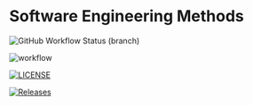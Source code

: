 # Software Engineering Methods
![GitHub Workflow Status (branch)](https://img.shields.io/github/actions/workflow/status/Sommie999/sem/main.yml)<branch>

![workflow](https://github.com/Sommie999/sem/actions/workflows/main.yml/badge.svg)

[![LICENSE](https://img.shields.io/github/license/Sommie999/sem.svg?style=flat-square)](https://github.com/Sommie999/sem/blob/master/LICENSE)

[![Releases](https://img.shields.io/github/release/Sommie999/sem/all.svg?style=flat-square)](https://github.com/Sommie999/sem/releases)

